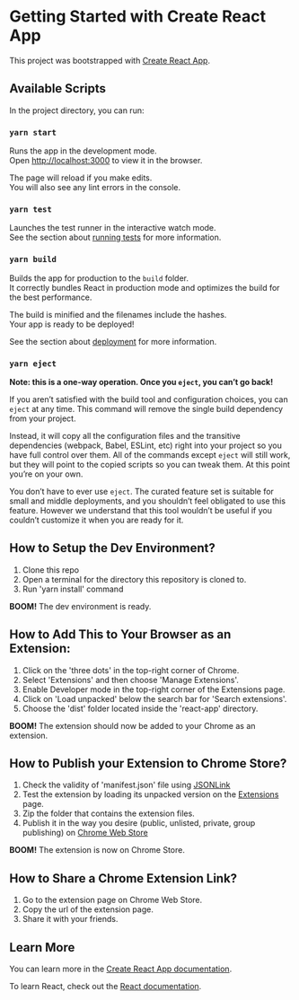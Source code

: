 # Getting Started with Create React App

This project was bootstrapped with [Create React App](https://github.com/facebook/create-react-app).

## Available Scripts

In the project directory, you can run:

### `yarn start`

Runs the app in the development mode.\
Open [http://localhost:3000](http://localhost:3000) to view it in the browser.

The page will reload if you make edits.\
You will also see any lint errors in the console.

### `yarn test`

Launches the test runner in the interactive watch mode.\
See the section about [running tests](https://facebook.github.io/create-react-app/docs/running-tests) for more information.

### `yarn build`

Builds the app for production to the `build` folder.\
It correctly bundles React in production mode and optimizes the build for the best performance.

The build is minified and the filenames include the hashes.\
Your app is ready to be deployed!

See the section about [deployment](https://facebook.github.io/create-react-app/docs/deployment) for more information.

### `yarn eject`

**Note: this is a one-way operation. Once you `eject`, you can’t go back!**

If you aren’t satisfied with the build tool and configuration choices, you can `eject` at any time. This command will remove the single build dependency from your project.

Instead, it will copy all the configuration files and the transitive dependencies (webpack, Babel, ESLint, etc) right into your project so you have full control over them. All of the commands except `eject` will still work, but they will point to the copied scripts so you can tweak them. At this point you’re on your own.

You don’t have to ever use `eject`. The curated feature set is suitable for small and middle deployments, and you shouldn’t feel obligated to use this feature. However we understand that this tool wouldn’t be useful if you couldn’t customize it when you are ready for it.

## How to Setup the Dev Environment?

1. Clone this repo
2. Open a terminal for the directory this repository is cloned to.
3. Run 'yarn install' command

**BOOM!** The dev environment is ready.

## How to Add This to Your Browser as an Extension:

1. Click on the 'three dots' in the top-right corner of Chrome.
2. Select 'Extensions' and then choose 'Manage Extensions'.
3. Enable Developer mode in the top-right corner of the Extensions page.
4. Click on 'Load unpacked' below the search bar for 'Search extensions'.
5. Choose the 'dist' folder located inside the 'react-app' directory.

**BOOM!** The extension should now be added to your Chrome as an extension.

## How to Publish your Extension to Chrome Store?

1. Check the validity of 'manifest.json' file using [JSONLink](https://jsonlint.com/)
2. Test the extension by loading its unpacked version on the [Extensions](chrome://extensions/) page.
3. Zip the folder that contains the extension files.
4. Publish it in the way you desire (public, unlisted, private, group publishing) on [Chrome Web Store](https://developer.chrome.com/webstore/publish)

**BOOM!** The extension is now on Chrome Store.

## How to Share a Chrome Extension Link?

1. Go to the extension page on Chrome Web Store.
2. Copy the url of the extension page.
3. Share it with your friends.

## Learn More

You can learn more in the [Create React App documentation](https://facebook.github.io/create-react-app/docs/getting-started).

To learn React, check out the [React documentation](https://reactjs.org/).
